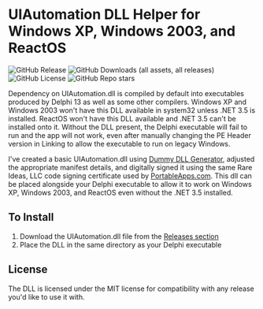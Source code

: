 # UIAutomation DLL Helper for Windows XP, Windows 2003, and ReactOS

![GitHub Release](https://img.shields.io/github/v/release/JohnTHaller/UIAutomation-DLL-Helper)
![GitHub Downloads (all assets, all releases)](https://img.shields.io/github/downloads/JohnTHaller/UIAutomation-DLL-Helper/total)
![GitHub License](https://img.shields.io/github/license/JohnTHaller/UIAutomation-DLL-Helper)
![GitHub Repo stars](https://img.shields.io/github/stars/JohnTHaller/UIAutomation-DLL-Helper)

Dependency on UIAutomation.dll is compiled by default into executables produced by Delphi 13 as well as some other compilers. Windows XP and Windows 2003 won't have this DLL available in system32 unless .NET 3.5 is installed. ReactOS won't have this DLL available and .NET 3.5 can't be installed onto it. Without the DLL present, the Delphi executable will fail to run and the app will not work, even after manually changing the PE Header version in Linking to allow the executable to run on legacy Windows.

I've created a basic UIAutomation.dll using [Dummy DLL Generator](https://github.com/ykhwong/dummy-dll-generator]), adjusted the appropriate manifest details, and digitally signed it using the same Rare Ideas, LLC code signing certificate used by [PortableApps.com](https://portableapps.com/). This dll can be placed alongside your Delphi executable to allow it to work on Windows XP, Windows 2003, and ReactOS even without the .NET 3.5 installed.

## To Install

1. Download the UIAutomation.dll file from the [Releases section](https://github.com/JohnTHaller/UIAutomation-DLL-Helper/releases)
2. Place the DLL in the same directory as your Delphi executable

## License

The DLL is licensed under the MIT license for compatibility with any release you'd like to use it with.
